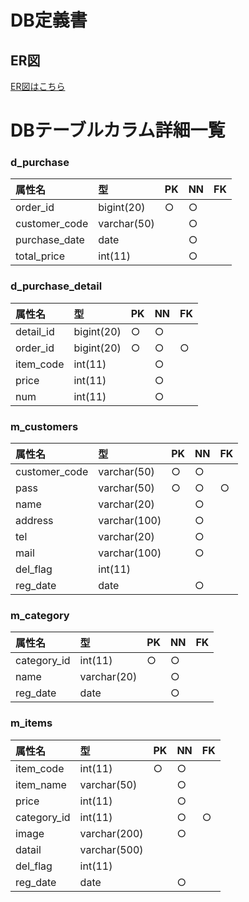 # DB定義書
## ER図
[ER図はこちら]( https://github.com/ASO2001040/2021sys-design/blob/main/ER_color.md "ER図はこちら" )

# DBテーブルカラム詳細一覧

### d_purchase

|属性名|型|PK|NN|FK|
|:-----|:----|:--|:--|:--|
|order_id|bigint(20)|○|○||
|customer_code|varchar(50)||○||
|purchase_date|date||○||
|total_price|int(11)||○||

### d_purchase_detail

|属性名|型|PK|NN|FK|
|:-----|:----|:--|:--|:--|
|detail_id|bigint(20)|○|○||
|order_id|bigint(20)|○|○|○|
|item_code|int(11)||○||
|price|int(11)||○||
|num|int(11)||○||

### m_customers
|属性名|型|PK|NN|FK|
|:-----|:----|:--|:--|:--|
|customer_code|varchar(50)|○|○||
|pass|varchar(50)|○|○|○|
|name|varchar(20)||○||
|address|varchar(100)||○||
|tel|varchar(20)||○||
|mail|varchar(100)||○||
|del_flag|int(11)||||
|reg_date|date||○||

### m_category
|属性名|型|PK|NN|FK|
|:-----|:----|:--|:--|:--|
|category_id|int(11)|○|○||
|name|varchar(20)||○||
|reg_date|date||○||

### m_items
|属性名|型|PK|NN|FK|
|:-----|:----|:--|:--|:--|
|item_code|int(11)|○|○||
|item_name|varchar(50)||○||
|price|int(11)||○||
|category_id|int(11)||○|○|
|image|varchar(200)||○||
|datail|varchar(500)||||
|del_flag|int(11)||||
|reg_date|date||○||
